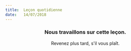 ```yaml
---
title:  Leçon quotidienne
date:   14/07/2018
---
```


### <center>Nous travaillons sur cette leçon.</center>
<center>Revenez plus tard, s'il vous plaît.</center>